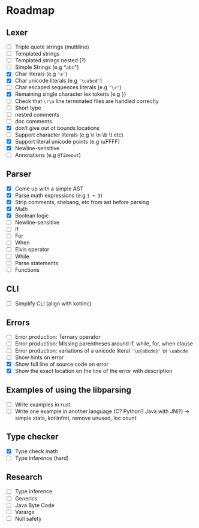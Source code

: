 # Roadmap

## Lexer

- [ ] Triple quote strings (multiline)
- [ ] Templated strings
- [ ] Templated strings nested (?)
- [ ] Simple Strings (e.g `“abc”`)
- [x] Char literals (e.g `'a'`)
- [x] Char unicode literals (e.g `'\uabcd'`)
- [ ] Char escaped sequences literals (e.g `'\r'`)
- [x] Remaining single character lex tokens (e.g `}`)
- [ ] Check that `\r\n` line terminated files are handled correctly
- [ ] Short type
- [ ] nested comments
- [ ] doc comments 
- [x] don’t give out of bounds locations
- [ ] Support character literals (e.g \r \n \b \t etc)
- [x] Support literal unicode points (e.g \uFFFF)
- [x] Newline-sensitive
- [ ] Annotations (e.g `@Timeout`)

## Parser

- [x] Come up with a simple AST
- [x] Parse math expressions (e.g  `1 + 3`)
- [x] Strip comments, shebang, etc from ast before parsing
- [x] Math
- [x] Boolean logic
- [ ] Newline-sensitive
- [ ] If
- [ ] For
- [ ] When
- [ ] Elvis operator
- [ ] While
- [ ] Parse statements
- [ ] Functions

## CLI

- [ ] Simplify CLI (align with kotlinc)

## Errors

- [ ] Error production: Ternary operator
- [ ] Error production: Missing parentheses around if, while, for, when clause
- [ ] Error production: variations of a unicode literal `'\u{abcde}'` or `\uabcde`
- [ ] Show hints on error
- [x] Show full line of source code on error
- [x] Show the exact location on the line of the error with description

## Examples of using the libparsing

- [ ] Write examples in rust
- [ ] Write one example in another language (C? Python? Java with JNI?) -> simple stats, kotlinfmt, remove unused, loc count

## Type checker

- [x] Type check math
- [ ] Type inference (hard)

## Research
- [ ] Type inference
- [ ] Generics
- [ ] Java Byte Code
- [ ] Varargs
- [ ] Null safety 
